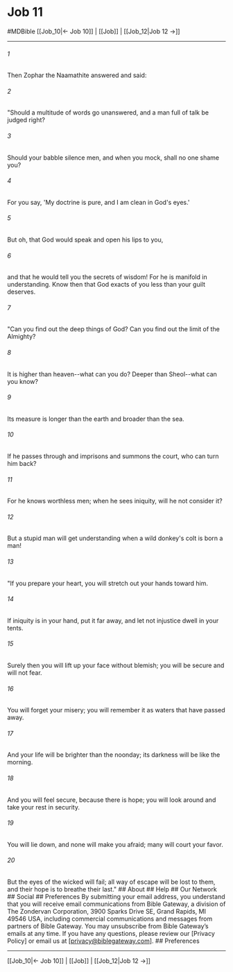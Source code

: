 # Job 11
#MDBible
[[Job_10|← Job 10]] | [[Job]] | [[Job_12|Job 12 →]]

***


###### 1 
Then Zophar the Naamathite answered and said: 

###### 2 
"Should a multitude of words go unanswered, and a man full of talk be judged right? 

###### 3 
Should your babble silence men, and when you mock, shall no one shame you? 

###### 4 
For you say, 'My doctrine is pure, and I am clean in God's eyes.' 

###### 5 
But oh, that God would speak and open his lips to you, 

###### 6 
and that he would tell you the secrets of wisdom! For he is manifold in understanding. Know then that God exacts of you less than your guilt deserves. 

###### 7 
"Can you find out the deep things of God? Can you find out the limit of the Almighty? 

###### 8 
It is higher than heaven--what can you do? Deeper than Sheol--what can you know? 

###### 9 
Its measure is longer than the earth and broader than the sea. 

###### 10 
If he passes through and imprisons and summons the court, who can turn him back? 

###### 11 
For he knows worthless men; when he sees iniquity, will he not consider it? 

###### 12 
But a stupid man will get understanding when a wild donkey's colt is born a man! 

###### 13 
"If you prepare your heart, you will stretch out your hands toward him. 

###### 14 
If iniquity is in your hand, put it far away, and let not injustice dwell in your tents. 

###### 15 
Surely then you will lift up your face without blemish; you will be secure and will not fear. 

###### 16 
You will forget your misery; you will remember it as waters that have passed away. 

###### 17 
And your life will be brighter than the noonday; its darkness will be like the morning. 

###### 18 
And you will feel secure, because there is hope; you will look around and take your rest in security. 

###### 19 
You will lie down, and none will make you afraid; many will court your favor. 

###### 20 
But the eyes of the wicked will fail; all way of escape will be lost to them, and their hope is to breathe their last." ## About ## Help ## Our Network ## Social ## Preferences By submitting your email address, you understand that you will receive email communications from Bible Gateway, a division of The Zondervan Corporation, 3900 Sparks Drive SE, Grand Rapids, MI 49546 USA, including commercial communications and messages from partners of Bible Gateway. You may unsubscribe from Bible Gateway&rsquo;s emails at any time. If you have any questions, please review our [Privacy Policy] or email us at [privacy@biblegateway.com]. ## Preferences

***

[[Job_10|← Job 10]] | [[Job]] | [[Job_12|Job 12 →]]
